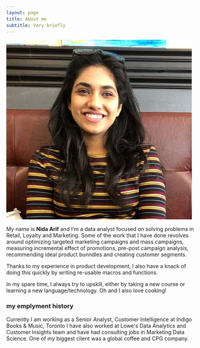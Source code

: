 ```yaml
---
layout: page
title: About me
subtitle: Very briefly
---
```

![Me](/img/Me.png)

My name is **Nida Arif** and I'm a data analyst focused on solving problems in Retail, Loyalty and Marketing. Some of the work that I have done revolves around optimizing targeted marketing campaigns and mass campaigns, measuring incremental effect of promotions, pre-post campaign analysis, recommending ideal product bunndles and creating customer segments. 

Thanks to my experience in product development, I also have a knack of doing this quickly by writing re-usable macros and functions. 

In my spare time, I always try to upskill, either by taking a new course or learning a new language/technology. Oh and I also love cooking! 

### my emplyment history

Currently I am working as a Senior Analyst, Customer Intelligence at Indigo Books & Music, Toronto
I have also worked at Lowe's Data Analytics and Customer Insights team and have had consulting jobs in Marketing Data Science. One of my biggest client was a global coffee and CPG company. 
